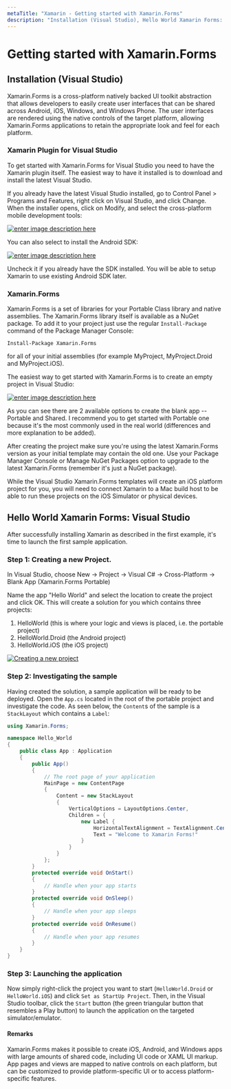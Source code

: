 ```yaml
---
metaTitle: "Xamarin - Getting started with Xamarin.Forms"
description: "Installation (Visual Studio), Hello World Xamarin Forms: Visual Studio"
---
```


# Getting started with Xamarin.Forms



## Installation (Visual Studio)


Xamarin.Forms is a cross-platform natively backed UI toolkit abstraction that allows developers to easily create user interfaces that can be shared across Android, iOS, Windows, and Windows Phone. The user interfaces are rendered using the native controls of the target platform, allowing Xamarin.Forms applications to retain the appropriate look and feel for each platform.

### Xamarin Plugin for Visual Studio

To get started with Xamarin.Forms for Visual Studio you need to have the Xamarin plugin itself. The easiest way to have it installed is to download and install the latest Visual Studio.

If you already have the latest Visual Studio installed, go to Control Panel > Programs and Features, right click on Visual Studio, and click Change. When the installer opens, click on Modify, and select the cross-platform mobile development tools:

[<img src="http://i.stack.imgur.com/SgkVJ.png" alt="enter image description here" />](http://i.stack.imgur.com/SgkVJ.png)

You can also select to install the Android SDK:

[<img src="http://i.stack.imgur.com/zgfGZ.png" alt="enter image description here" />](http://i.stack.imgur.com/zgfGZ.png)

Uncheck it if you already have the SDK installed. You will be able to setup Xamarin to use existing Android SDK later.

### Xamarin.Forms

Xamarin.Forms is a set of libraries for your Portable Class library and native assemblies. The Xamarin.Forms library itself is available as a NuGet package.  To add it to your project just use the regular `Install-Package` command of the Package Manager Console:

`Install-Package Xamarin.Forms`

for all of your initial assemblies (for example MyProject, MyProject.Droid and MyProject.iOS).

The easiest way to get started with Xamarin.Forms is to create an empty project in Visual Studio:

[<img src="http://i.stack.imgur.com/W7MZV.png" alt="enter image description here" />](http://i.stack.imgur.com/W7MZV.png)

As you can see there are 2 available options to create the blank app -- Portable and Shared. I recommend you to get started with Portable one because it's the most commonly used in the real world (differences and more explanation to be added).

After creating the project make sure you're using the latest Xamarin.Forms version as your initial template may contain the old one. Use your Package Manager Console or Manage NuGet Packages option to upgrade to the latest Xamarin.Forms (remember it's just a NuGet package).

While the Visual Studio Xamarin.Forms templates will create an iOS platform project for you, you will need to connect Xamarin to a Mac build host to be able to run these projects on the iOS Simulator or physical devices.



## Hello World Xamarin Forms: Visual Studio


After successfully installing Xamarin as described in the first example, it's time to launch the first sample application.

### Step 1: Creating a new Project.

In Visual Studio, choose New -> Project -> Visual C# -> Cross-Platform -> Blank App (Xamarin.Forms Portable)

Name the app "Hello World" and select the location to create the project and click OK. This will create a solution for you which contains three projects:

1. HelloWorld (this is where your logic and views is placed, i.e. the portable project)
1. HelloWorld.Droid (the Android project)
1. HelloWorld.iOS (the iOS project)

[<img src="https://i.stack.imgur.com/VFpzj.png" alt="Creating a new project" />](https://i.stack.imgur.com/VFpzj.png)

### Step 2: Investigating the sample

Having created the solution, a sample application will be ready to be deployed. Open the `App.cs` located in the root of the portable project and investigate the code. As seen below, the `Content`s of the sample is a `StackLayout` which contains a `Label`:

```cs
using Xamarin.Forms;

namespace Hello_World
{
    public class App : Application
    {
        public App()
        {
            // The root page of your application
            MainPage = new ContentPage
            {
                Content = new StackLayout
                {
                    VerticalOptions = LayoutOptions.Center,
                    Children = {
                        new Label {
                            HorizontalTextAlignment = TextAlignment.Center,
                            Text = "Welcome to Xamarin Forms!"
                        }
                    }
                }
            };
        }
        protected override void OnStart()
        {
            // Handle when your app starts
        }
        protected override void OnSleep()
        {
            // Handle when your app sleeps
        }
        protected override void OnResume()
        {
            // Handle when your app resumes
        }
    }
}

```

### Step 3: Launching the application

Now simply right-click the project you want to start (`HelloWorld.Droid` or `HelloWorld.iOS`) and click `Set as StartUp Project`. Then, in the Visual Studio toolbar, click the `Start` button (the green triangular button that resembles a Play button) to launch the application on the targeted simulator/emulator.



#### Remarks


Xamarin.Forms makes it possible to create iOS, Android, and Windows apps with large amounts of shared code, including UI code or XAML UI markup. App pages and views are mapped to native controls on each platform, but can be customized to provide platform-specific UI or to access platform-specific features.

